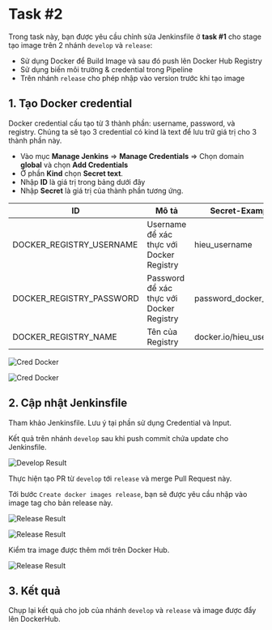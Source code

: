   
# Task #2  

Trong task này, bạn được yêu cầu chỉnh sửa Jenkinsfile ở **task #1** cho stage tạo image trên 2 nhánh `develop` và `release`:
- Sử dụng Docker để Build Image và sau đó push lên Docker Hub Registry
- Sử dụng biến môi trường & credential trong Pipeline
- Trên nhánh `release` cho phép nhập vào version trước khi tạo image

## 1. Tạo Docker credential

Docker credential cấu tạo từ 3 thành phần: username, password, và registry. Chúng ta sẽ tạo 3 credential có kind là text để lưu trữ giá trị cho 3 thành phần này.
- Vào mục **Manage Jenkins** => **Manage Credentials** =>  Chọn domain **global** và chọn **Add Credentials**  
- Ở phần **Kind** chọn **Secret text**.
- Nhập **ID** là giá trị trong bảng dưới đây
- Nhập **Secret** là giá trị của thành phần tương ứng.

| ID | Mô tả  | Secret-Example | Secret-Syntax
|--|--|--|--|
| DOCKER_REGISTRY_USERNAME | Username để xác thực với Docker Registry | hieu_username | username
| DOCKER_REGISTRY_PASSWORD| Password để xác thực với Docker Registry |  password_docker_hub | password
| DOCKER_REGISTRY_NAME| Tên của Registry | docker.io/hieu_username | domainRegistry/username
<!-- domainRegistry/username/repository:tag -->

![Cred Docker](../images/cred_docker_name.png)

![Cred Docker](../images/cred_result.png)

## 2. Cập nhật Jenkinsfile

Tham khảo Jenkinsfile. Lưu ý tại phần sử dụng Credential và Input.

Kết quả trên nhánh `develop` sau khi push commit chứa update cho Jenkinsfile.

![Develop Result](../images/dev_2_result.png)

Thực hiện tạo PR từ `develop` tới `release` và merge Pull Request này.


Tới bước `Create docker images release`, bạn sẽ được yêu cầu nhập vào image tag cho bản release này.

![Release Result](../images/release_2_enter.png)

![Release Result](../images/release_2_result.png)

Kiểm tra image được thêm mới trên Docker Hub.

![Release Result](../images/docker_image.png)

## 3. Kết quả

Chụp lại kết quả cho job của nhánh `develop` và `release` và image được đẩy lên DockerHub.